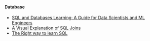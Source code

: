 
#### Database
- [SQL and Databases Learning: A Guide for Data Scientists and ML Engineers](https://towardsdatascience.com/sql-and-databases-learning-a-guide-for-data-scientists-and-ml-engineers-a73875b0d6f2)
- [A Visual Explanation of SQL Joins](https://towardsdatascience.com/visual-sql-joins-4e3899d9d46c)
- [The Right way to learn SQL](https://medium.com/@parvezshah.shaik/the-right-way-to-learn-sql-ea41db68af91)


